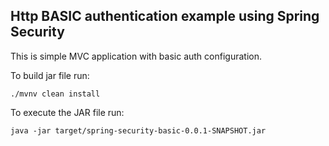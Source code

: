 ##  Http BASIC authentication example using Spring Security
This is simple MVC application with basic auth configuration.

To build jar file run: 

    ./mvnv clean install
    
 To execute the JAR file run:
 
    java -jar target/spring-security-basic-0.0.1-SNAPSHOT.jar
